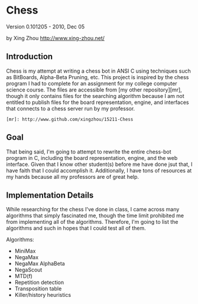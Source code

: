 Chess
=====

Version 0.101205 - 2010, Dec 05

by Xing Zhou
<http://www.xing-zhou.net/>

Introduction
------------

Chess is my attempt at writing a chess bot in ANSI C using techniques such as BitBoards, Alpha-Beta Pruning, etc.  This project is inspired by the chess program I had to complete for an assignment for my college computer science course.  The files are accessible from [my other repository][mr], though it only contains files for the searching algorithm because I am not entitled to publish files for the board representation, engine, and interfaces that connects to a chess server run by my professor.

	[mr]: http://www.github.com/xingzhou/15211-Chess
	
Goal
----

That being said, I'm going to attempt to rewrite the entire chess-bot program in C, including the board representation, engine, and the web interface.  Given that I know other student(s) before me have done jsut that, I have faith that I could accomplish it.  Additionally, I have tons of resources at my hands because all my professors are of great help.

Implementation Details
----------------------

While researching for the chess I've done in class, I came across many algorithms that simply fascinated me, though the time limit prohibited me from implementing all of the algorithms.  Therefore, I'm going to list the algorithms and such in hopes that I could test all of them.

Algorithms:

- MiniMax
- NegaMax
- NegaMax AlphaBeta
- NegaScout
- MTD(f)
- Repetition detection
- Transposition table
- Killer/history heuristics